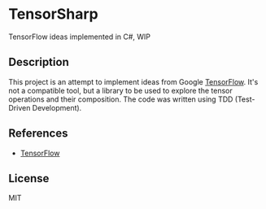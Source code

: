 # TensorSharp

TensorFlow ideas implemented in C#, WIP

## Description

This project is an attempt to implement ideas from Google [TensorFlow](https://www.tensorflow.org/). It's not a compatible
tool, but a library to be used to explore the tensor operations and their composition.
The code was written using TDD (Test-Driven Development).

## References

- [TensorFlow](https://www.tensorflow.org/)

## License

MIT

